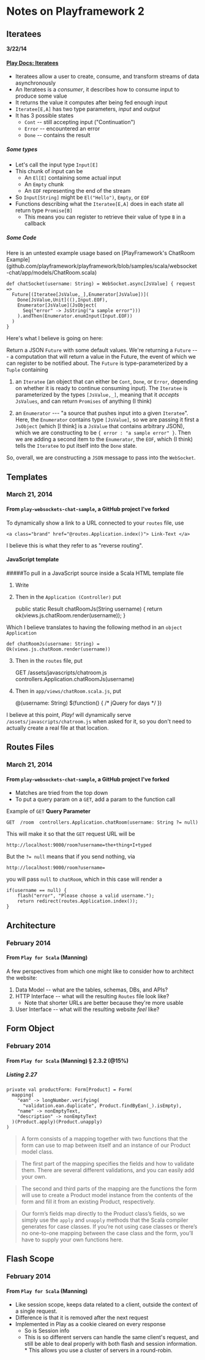Notes on Playframework 2
========================
Iteratees
---------

**3/22/14**

#### [Play Docs: Iteratees](http://www.playframework.com/documentation/2.0.4/Iteratees)

* Iteratees allow a user to create, consume, and transform streams of data asynchronously
* An Iteratees is a *consumer*, it describes how to consume input to produce some value
* It returns the value it computes after being fed enough input
* `Iteratee[E,A]` has two type parameters, *input* and *output*
* It has 3 possible states
    * `Cont` -- still accepting input ("Continuation")
    * `Error` -- encountered an error
    * `Done` -- contains the result

##### Some types

* Let's call the input type `Input[E]`
* This chunk of input can be
    * An `El[E]` containing some actual input
    * An `Empty` chunk
    * An `EOF` representing the end of the stream
* So `Input[String]` might be `El("Hello")`, `Empty`, or `EOF`
* Functions describing what the `Iteratee[E,A]` does in each state all return type `Promise[B]`
    * This means you can register to retrieve their value of type `B` in a callback
    
##### Some Code

Here is an untested example usage based on [PlayFramework's ChatRoom Example]
(github.com/playframework/playframework/blob/samples/scala/websocket-chat/app/models/ChatRoom.scala)

    def chatSocket(username: String) = WebSocket.async[JsValue] { request =>
      Future[(Iteratee[JsValue,_],Enumerator[JsValue])](
        Done[JsValue,Unit]((),Input.EOF),
        Enumerator[JsValue](JsObject(
          Seq("error" -> JsString("a sample error")))
        ).andThen(Enumerator.enumInput(Input.EOF))
      )
    }

Here's what I believe is going on here:

Return a JSON `Future` with some default values.
We're returning a `Future` --- a computation that will return a value
in the Future, the event of which we can register to be notified about.
The `Future` is type-parameterized by a `Tuple` containing

1. an `Iteratee` (an object that can either be `Cont`, `Done`, or `Error`,
   depending on whether it is ready to continue consuming input).
   The `Iteratee` is parameterized by the types `[JsValue,_]`, meaning
   that it *accepts* `JsValues`, and can return `Promises` of
   anything (I think)

2. an `Enumerator` --- "a source that pushes input into a given `Iteratee`".
   Here, the `Enumerator` contains type `[JsValue]`, so we are passing it first
   a `JsObject` (which [I think] is a `JsValue` that contains arbitrary JSON),
   which we are constructing to be `{ error : "a sample error" }`.
   Then we are adding a second item to the `Enumerator`, the `EOF`, which
   (I think) tells the `Iteratee` to put itself into the `Done` state.

So, overall, we are constructing a `JSON` message to pass into the `WebSocket`.

Templates
---------
### March 21, 2014
#### From `play-websockets-chat-sample`, a GitHub project I've forked

To dynamically show a link to a URL connected to your `routes` file, use

    <a class="brand" href="@routes.Application.index()"> Link-Text </a>
    
I believe this is what they refer to as "reverse routing".


#### JavaScript template

#####To pull in a JavaScript source inside a Scala HTML template file

1) Write

    <script type="text/javascript" charset="utf-8" src="@routes.Application.chatRoomJs(username)"></script>

2) Then in the `Application (Controller)` put

    public static Result chatRoomJs(String username) {
        return ok(views.js.chatRoom.render(username));
    }
 
Which I believe translates to having the following method in an `object Application`

    def chatRoomJs(username: String) = Ok(views.js.chatRoom.render(username))
    

3) Then in the `routes` file, put

    GET  /assets/javascripts/chatroom.js  controllers.Application.chatRoomJs(username)
    
4) Then in `app/views/chatRoom.scala.js`, put

    @(username: String)
    $(function() { /* jQuery for days */ })

I believe at this point, *Play!* will dynamically serve `/assets/javascripts/chatroom.js`
when asked for it, so you don't need to actually create a real file
at that location.

Routes Files
------------
### March 21, 2014
#### From `play-websockets-chat-sample`, a GitHub project I've forked

* Matches are tried from the top down
* To put a query param on a `GET`, add a param to the function call

Example of `GET` **Query Parameter**

    GET  /room  controllers.Application.chatRoom(username: String ?= null)
    
This will make it so that the `GET` request URL will be

    http://localhost:9000/room?username=the+thing+I+typed
    
But the `?= null` means that if you send nothing, via

    http://localhost:9000/room?username=
    
you will pass `null` to `chatRoom`, which in this case will render a
    
    if(username == null) {
        flash("error", "Please choose a valid username.");
        return redirect(routes.Application.index());
    }
    

Architecture
------------
### February 2014
#### From `Play for Scala` (Manning)

A few perspectives from which one might like to consider how
to architect the website:

1. Data Model -- what are the tables, schemas, DBs, and APIs?
1. HTTP Interface -- what will the resulting `Routes` file look like?
    * Note that shorter URLs are better because they're more usable 
1. User Interface -- what will the resulting website *feel* like?


Form Object
---------
### February 2014
#### From `Play for Scala` (Manning) § 2.3.2 (@15%)

##### Listing 2.27

    private val productForm: Form[Product] = Form(      mapping(        "ean" -> longNumber.verifying(          "validation.ean.duplicate", Product.findByEan(_).isEmpty),        "name" -> nonEmptyText,        "description" -> nonEmptyText      )(Product.apply)(Product.unapply)    )

> A form consists of a mapping together with two functions
> that the form can use to map between itself and an instance
> of our Product model class. 

> The first part of the mapping 
> specifies the fields and how to validate them. There are 
> several different validations, and you can easily add your 
> own. 

> The second and third parts of the mapping are the 
> functions the form will use to create a Product model 
> instance from the contents of the form and fill it from
> an existing Product, respectively.

> Our form’s fields map
> directly to the Product class’s fields, so we simply use 
> the `apply` and `unapply` methods that the Scala compiler 
> generates for case classes. If you’re not using case 
> classes or there’s no one-to-one mapping between the case 
> class and the form, you’ll have to supply your own 
> functions here.


Flash Scope
-----
### February 2014
#### From `Play for Scala` (Manning)

* Like session scope, keeps data related to a client, 
  outside the context of a single request.
* Difference is that it is removed after the next request
* Implemented in Play as a cookie cleared on every response
    * So is Session info 
    * This is so different servers can handle the same client's
      request, and still be able to deal properly with both flash
      and session information.
          * This allows you use a cluster of servers in a round-robin.
